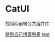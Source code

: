 # CatUI
找钢网前端公共组件库

<a href="http://www.baidu.com" target="_blank">跳到自己博客列表</a>
[test](http://www.baidu.com?_blank)
